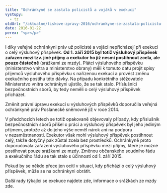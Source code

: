 ```yaml
---
title: "Ochránkyně se zastala policistů a vojáků v exekuci"
vystupy:
  - tz
oldUrl: "/aktualne/tiskove-zpravy-2016/ochrankyne-se-zastala-policistu-a-vojaku-v-exekuci"
date: 2016-01-22
perex: "<p></p>"
---
```


<!-- imported from the old website -->

<p>I díky veřejné ochránkyni práv už policisté a vojáci nepřicházejí při exekuci o celý výsluhový příspěvek. <b>Od 1. září 2015 byl totiž výsluhový příspěvek zařazen mezi tzv. jiné příjmy a exekutor ho již nesmí postihnout zcela, ale pouze částečně</b> (srážkami ze mzdy). Plátci výsluhového příspěvku (ministerstvo vnitra a ministerstvo obrany) měli k tomuto datu projít spisy příjemců výsluhového příspěvku s nařízenou exekucí a provést změnu exekučního postihu této dávky. Na případu konkrétního stěžovatele Ministerstvo vnitra ochránkyni ujistilo, že se tak stalo. Příslušníci bezpečnostních sborů, by tedy neměli o celý výsluhový příspěvek přicházet.</p> <p>Změnit právní úpravu exekucí u výsluhových příspěvků doporučila veřejná ochránkyně práv Poslanecké sněmovně již v roce 2014. </p> <p>V předchozích letech se totiž opakovaně objevovaly případy, kdy příslušník bezpečnostních sborů přišel o práci a výsluhový příspěvek byl jeho jediným příjmem, protože až do jeho výše neměl nárok ani na podporu v nezaměstnanosti. Exekutor však mohl výsluhový příspěvek postihnout celý, takže dotyčný pak zůstal zcela bez prostředků. Ochránkyně proto doporučovala zařazení výsluhového příspěvku mezi příjmy, které je možné postihovat pouze srážkami ze mzdy. Změnou občanského soudního řádu a exekučního řádu se tak stalo s účinností od 1. září 2015.</p> <p>Pokud by se někdo přece jen ocitl v situaci, kdy přichází o celý výsluhový příspěvek, může se na ochránkyni obrátit.</p> Další rady týkající se exekuce najdete zde, informace o srážkách ze mzdy zde.
